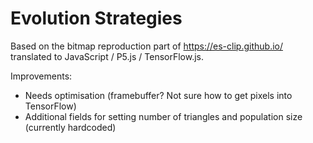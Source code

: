 # Evolution Strategies

Based on the bitmap reproduction part of https://es-clip.github.io/ translated to JavaScript / P5.js / TensorFlow.js. 

Improvements:

- Needs optimisation (framebuffer? Not sure how to get pixels into TensorFlow)
- Additional fields for setting number of triangles and population size (currently hardcoded)